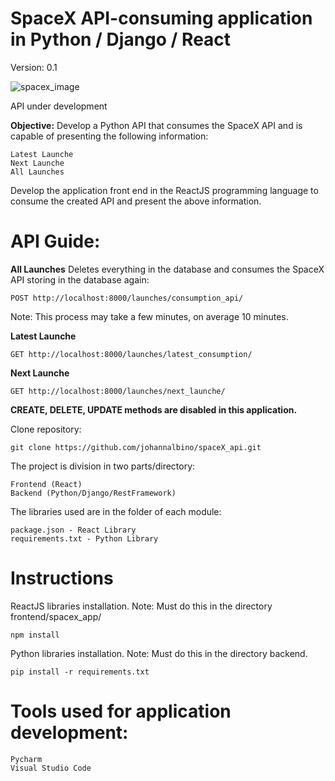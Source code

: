 # SpaceX API-consuming application in Python / Django / React

Version: 0.1

![spacex_image](https://camo.githubusercontent.com/8caf62499f477b6bf0d3eaff109faff38d5a791e/68747470733a2f2f696d6775722e636f6d2f4a493650754b6c2e706e67)

API under development

**Objective:**
Develop a Python API that consumes the SpaceX API and is capable of presenting the following information:

	Latest Launche	
	Next Launche	
	All Launches

Develop the application front end in the ReactJS programming language to consume the created API and present the above information.

# API Guide:

**All Launches**
Deletes everything in the database and consumes the SpaceX API storing in the database again:

    POST http://localhost:8000/launches/consumption_api/

Note: This process may take a few minutes, on average 10 minutes.

**Latest Launche**

    GET http://localhost:8000/launches/latest_consumption/

**Next Launche**

	GET http://localhost:8000/launches/next_launche/

**CREATE, DELETE, UPDATE methods are disabled in this application.**

Clone repository:

    git clone https://github.com/johannalbino/spaceX_api.git

The project is division in two parts/directory:

    Frontend (React)
    Backend (Python/Django/RestFramework)

The libraries used are in the folder of each module:

    package.json - React Library 
    requirements.txt - Python Library


# Instructions

ReactJS libraries installation. Note: Must do this in the directory frontend/spacex_app/

    npm install

Python libraries installation. Note: Must do this in the directory backend.

    pip install -r requirements.txt

# Tools used for application development:
    Pycharm
    Visual Studio Code